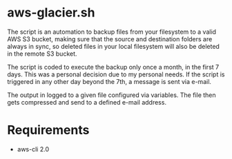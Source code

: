 # aws-glacier.sh

The script is an automation to backup files from your filesystem to a valid AWS S3 bucket, making sure that the source and destination folders are always in sync, so deleted files in your local filesystem will also be deleted in the remote S3 bucket.

The script is coded to execute the backup only once a month, in the first 7 days. This was a personal decision due to my personal needs. If the script is triggered in any other day beyond the 7th, a message is sent via e-mail.

The output in logged to a given file configured via variables. The file then gets compressed and send to a defined e-mail address.

# Requirements

- aws-cli 2.0